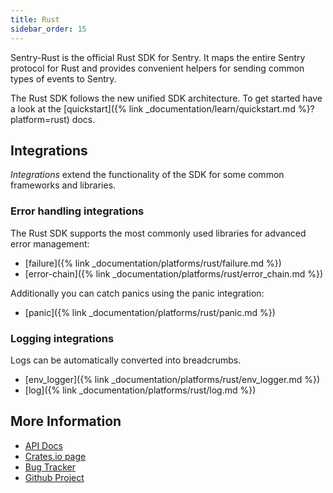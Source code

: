 ```yaml
---
title: Rust
sidebar_order: 15
---
```


Sentry-Rust is the official Rust SDK for Sentry. It maps the entire Sentry
protocol for Rust and provides convenient helpers for sending common types of
events to Sentry.

The Rust SDK follows the new unified SDK architecture.  To get started have a
look at the [quickstart]({% link _documentation/learn/quickstart.md
%}?platform=rust) docs.

## Integrations

*Integrations* extend the functionality of the SDK for some common frameworks
and libraries.

### Error handling integrations

The Rust SDK supports the most commonly used libraries for advanced error management:

* [failure]({% link _documentation/platforms/rust/failure.md %})
* [error-chain]({% link _documentation/platforms/rust/error_chain.md %})

Additionally you can catch panics using the panic integration:

* [panic]({% link _documentation/platforms/rust/panic.md %})

### Logging integrations

Logs can be automatically converted into breadcrumbs.

* [env_logger]({% link _documentation/platforms/rust/env_logger.md %})
* [log]({% link _documentation/platforms/rust/log.md %})

## More Information

-   [API Docs](http://docs.rs/sentry)
-   [Crates.io page](http://crates.io/crates/sentry)
-   [Bug Tracker](http://github.com/getsentry/sentry-rust/issues)
-   [Github Project](http://github.com/getsentry/sentry-rust)

